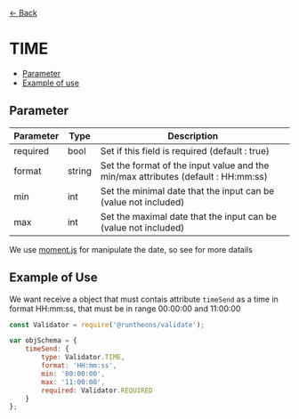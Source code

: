 [<- Back](https://github.com/Runtheons/runtheons-validate#type)

# TIME

- [Parameter](https://github.com/Runtheons/runtheons-validate/blob/master/doc/time.md#parameter)
- [Example of use](https://github.com/Runtheons/runtheons-validate/blob/master/doc/time.md#example-of-use)

## Parameter

| Parameter | Type   | Description                                                                       |
| --------- | ------ | --------------------------------------------------------------------------------- |
| required  | bool   | Set if this field is required (default : true)                                    |
| format    | string | Set the format of the input value and the min/max attributes (default : HH:mm:ss) |
| min       | int    | Set the minimal date that the input can be (value not included)                   |
| max       | int    | Set the maximal date that the input can be (value not included)                   |

We use [moment.js](https://momentjs.com/docs/#/manipulating/ 'moment.js') for manipulate the date, so see for more datails

## Example of Use

We want receive a object that must contais attribute `timeSend` as a time in format HH:mm:ss, that must be in range 00:00:00 and 11:00:00

```javascript
const Validator = require('@runtheons/validate');

var objSchema = {
	timeSend: {
		type: Validator.TIME,
		format: 'HH:mm:ss',
		min: '00:00:00',
		max: '11:00:00',
		required: Validator.REQUIRED
	}
};
```
